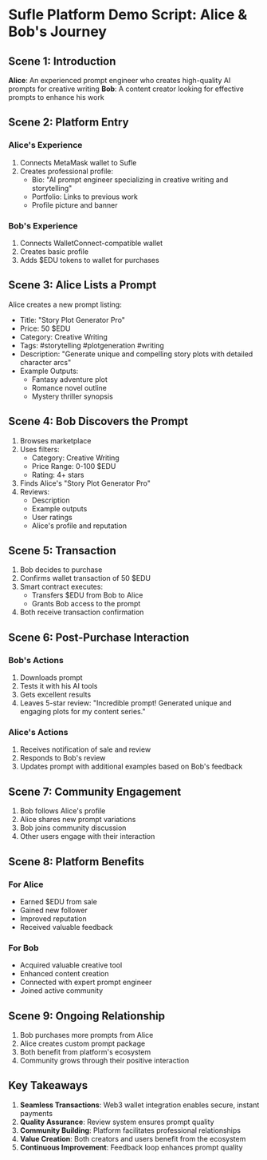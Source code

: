 # Sufle Platform Demo Script: Alice & Bob's Journey

## Scene 1: Introduction

**Alice**: An experienced prompt engineer who creates high-quality AI prompts for creative writing
**Bob**: A content creator looking for effective prompts to enhance his work

## Scene 2: Platform Entry

### Alice's Experience

1. Connects MetaMask wallet to Sufle
2. Creates professional profile:
   - Bio: "AI prompt engineer specializing in creative writing and storytelling"
   - Portfolio: Links to previous work
   - Profile picture and banner

### Bob's Experience

1. Connects WalletConnect-compatible wallet
2. Creates basic profile
3. Adds $EDU tokens to wallet for purchases

## Scene 3: Alice Lists a Prompt

Alice creates a new prompt listing:

- Title: "Story Plot Generator Pro"
- Price: 50 $EDU
- Category: Creative Writing
- Tags: #storytelling #plotgeneration #writing
- Description: "Generate unique and compelling story plots with detailed character arcs"
- Example Outputs:
  - Fantasy adventure plot
  - Romance novel outline
  - Mystery thriller synopsis

## Scene 4: Bob Discovers the Prompt

1. Browses marketplace
2. Uses filters:
   - Category: Creative Writing
   - Price Range: 0-100 $EDU
   - Rating: 4+ stars
3. Finds Alice's "Story Plot Generator Pro"
4. Reviews:
   - Description
   - Example outputs
   - User ratings
   - Alice's profile and reputation

## Scene 5: Transaction

1. Bob decides to purchase
2. Confirms wallet transaction of 50 $EDU
3. Smart contract executes:
   - Transfers $EDU from Bob to Alice
   - Grants Bob access to the prompt
4. Both receive transaction confirmation

## Scene 6: Post-Purchase Interaction

### Bob's Actions

1. Downloads prompt
2. Tests it with his AI tools
3. Gets excellent results
4. Leaves 5-star review:
   "Incredible prompt! Generated unique and engaging plots for my content series."

### Alice's Actions

1. Receives notification of sale and review
2. Responds to Bob's review
3. Updates prompt with additional examples based on Bob's feedback

## Scene 7: Community Engagement

1. Bob follows Alice's profile
2. Alice shares new prompt variations
3. Bob joins community discussion
4. Other users engage with their interaction

## Scene 8: Platform Benefits

### For Alice

- Earned $EDU from sale
- Gained new follower
- Improved reputation
- Received valuable feedback

### For Bob

- Acquired valuable creative tool
- Enhanced content creation
- Connected with expert prompt engineer
- Joined active community

## Scene 9: Ongoing Relationship

1. Bob purchases more prompts from Alice
2. Alice creates custom prompt package
3. Both benefit from platform's ecosystem
4. Community grows through their positive interaction

## Key Takeaways

1. **Seamless Transactions**: Web3 wallet integration enables secure, instant payments
2. **Quality Assurance**: Review system ensures prompt quality
3. **Community Building**: Platform facilitates professional relationships
4. **Value Creation**: Both creators and users benefit from the ecosystem
5. **Continuous Improvement**: Feedback loop enhances prompt quality
